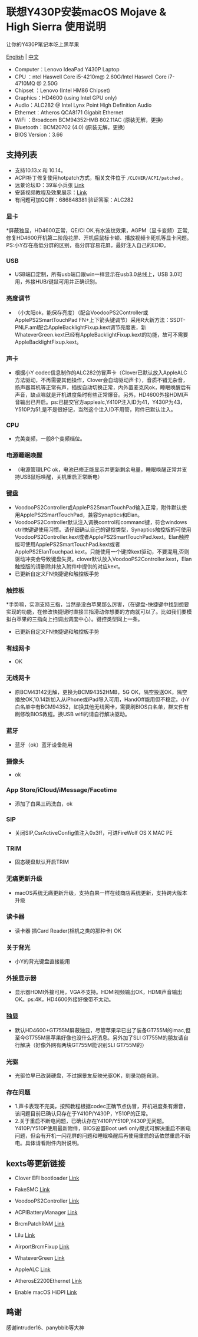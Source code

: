 # 联想Y430P安装macOS Mojave & High Sierra 使用说明

让你的Y430P笔记本吃上黑苹果

[English](README.md) | [中文](README-CN.md)


* Computer：Lenovo IdeaPad Y430P Laptop     
* CPU ：ntel Haswell Core i5-4210m@ 2.60G/Intel Haswell Core i7-4710MQ @ 2.50G
* Chipset ：Lenovo (Intel HM86 Chipset)                                                                           
* Graphics：HD4600 (using Intel GPU only)                                                                     
* Audio：ALC282 @ Intel Lynx Point High Definition Audio 
* Ethernet：Atheros QCA8171 Gigabit Ethernet     
* WiFi ：Broadcom BCM94352HMB 802.11AC (原装无解，更换)      
* Bluetooth：BCM20702 (4.0)  (原装无解，更换)              
* BIOS Version：3.66                   

## 支持列表

* 支持10.13.x 和 10.14。
* ACPI补丁修复使用hotpatch方式，相关文件位于 `/CLOVER/ACPI/patched` 。
* 远景论坛ID：39军小兵张 [Link](http://i.pcbeta.com/space-uid-4472739.html)
* 安装视频教程及效果展示：[Link](https://space.bilibili.com/414418614/video)
* 有问题可加QQ群：686848381 验证答案：ALC282

### 显卡
*屏蔽独显，HD4600正常，QE/CI OK,有水波纹效果，AGPM（显卡变频）正常,修复HD4600开机第二阶段花屏、开机后鼠标卡顿、播放视频卡死机等显卡问题。PS:小Y存在高低分屏的区别，高分屏容易花屏，最好注入自己的EDID。

### USB
* USB端口定制，所有usb端口跟win一样显示在usb3.0总线上，USB 3.0可用，外接HUB/键鼠可用并正确识别。

### 亮度调节
* （小太阳ok，能保存亮度）（配合VoodooPS2Controller或ApplePS2SmartTouchPad FN+上下箭头键调节）采用R大新方法：SSDT-PNLF.aml配合AppleBacklightFixup.kext调节亮度表，新WhateverGreen.kext已经有AppleBacklightFixup.kext的功能，故可不需要AppleBacklightFixup.kext。

### 声卡
* 根据小Y codec信息制作的ALC282仿冒声卡（Clover已默认放入AppleALC方法驱动，不再需要其他操作，Clover会自动驱动声卡），音质不错无杂音，扬声器耳机等正常有声，插拔自动切换正常，内外置麦克风ok，睡眠唤醒后有声音，缺点嘛就是开机进度条时有些正常爆音。另外，HD4600外接HDMI声音输出已开启。ps:已提交官方applealc,Y410P注入ID为41，Y430P为43，Y510P为51,是不是很好记，当然这个注入ID不用管，附件已默认注入。

### CPU
* 完美变频，一般8个变频档位。

### 电源睡眠唤醒
* （电源管理LPC ok，电池已修正能显示并更新剩余电量，睡眠唤醒正常并支持USB鼠标唤醒，关机重启正常断电）

### 键盘
* VoodooPS2Controller或ApplePS2SmartTouchPad输入正常，附件默认使用ApplePS2SmartTouchPad，兼容Synaptics和Elan。
* VoodooPS2Controller默认注入调换control和command键，符合windows ctrl快键键使用习惯。请仔细确认自己的键控类型，Synaptics触控版的可使用VoodooPS2Controller.kext或者ApplePS2SmartTouchPad.kext。Elan触控版可使用ApplePS2SmartTouchPad.kext或者ApplePS2ElanTouchpad.kext。只能使用一个键控kext驱动，不要混用,否则驱动冲突会导致键盘失灵。clover默认放入VoodooPS2Controller.kext，Elan触控版的请删除并放入附件中提供的对应kext。
* 已更新自定义FN快捷键和触控板手势

### 触控板
*手势嘛，实测支持三指，当然是没白苹果那么厉害，（在键盘-快捷键中找到想要实现的功能，在修改快捷键时直接三指滑动你想要的方向就可以了。比如我们要模拟白苹果的三指向上扫调出调度中心）。键控类型同上一条。
* 已更新自定义FN快捷键和触控板手势

### 有线网卡
* OK

### 无线网卡
* 原BCM43142无解，更换为BCM94352HMB，5G OK，隔空投送OK，隔空播放OK,10.14新加入从iPhone或iPad导入可用，HandOff能用但不稳定。小Y白名单中有BCM94352，如换其他无线网卡，需要刷BIOS白名单，群文件有刷修改BIOS教程。换USB wifi的请自行解决驱动。

### 蓝牙
* 蓝牙（ok）蓝牙设备能用


### 摄像头
* ok

### App Store/iCloud/iMessage/Facetime
* 添加了白果三码洗白，ok


### SIP
* 关闭SIP,CsrActiveConfig值注入0x3ff，可进FireWolf OS X MAC PE

### TRIM
* 固态硬盘默认开启TRIM

### 无痛更新升级
* macOS系统无痛更新升级，支持白果一样在线商店系统更新，支持跨大版本升级

### 读卡器
* 读卡器 插Card Reader(相机之类的那种卡) OK

### 关于背光
* 小Y的背光键盘直接能用

### 外接显示器
* 显示器HDMI外接可用，VGA不支持。HDMI视频输出OK，HDMI声音输出OK。ps:4K，HD4600外接好像带不太动。

### 独显
* 默认HD4600+GT755M屏蔽独显，尽管苹果早已出了装备GT755M的imac,但至今GT755M黑苹果好像也没什么好消息。另外加了SLI GT755M的朋友请自行解决（好像外网有两块GT755M能识别SLI GT755M的）

### 光驱
* 光驱位早已改装硬盘，不过据景友反映光驱OK，刻录功能自测。

### 存在问题
* 1.声卡表现不完美，按照教程根据codec正确节点仿冒，开机进度条有爆音，该问题目前已确认只存在于Y410P/Y430P，Y510P的正常。
* 2.关于重启不断电问题，已确认存在Y410P/Y510P,Y430P无问题。Y410P/Y510P使用最新附件，BIOS设置Boot uefi only模式可解决重启不断电问题，但会有开机一闪花屏的问题和睡眠唤醒后再使用重启的话依然重启不断电。具体请看附件内附说明。

## kexts等更新链接

- Clover EFI bootloader [Link](https://github.com/Dids/clover-builder/releases)

- FakeSMC [Link](https://bitbucket.org/RehabMan/os-x-fakesmc-kozlek/downloads/)

- VoodooPS2Controller [Link](https://bitbucket.org/RehabMan/os-x-acpi-battery-driver/)

- ACPIBatteryManager [Link](https://bitbucket.org/RehabMan/os-x-acpi-battery-driver/)

- BrcmPatchRAM [Link](https://bitbucket.org/RehabMan/os-x-brcmpatchram/downloads/)

- Lilu [Link](https://github.com/acidanthera/Lilu)

- AirportBrcmFixup [Link](https://github.com/acidanthera/AirportBrcmFixup)

- WhateverGreen [Link](https://github.com/acidanthera/WhateverGreen)

- AppleALC [Link](https://github.com/acidanthera/AppleALC)

- AtherosE2200Ethernet [Link](https://github.com/Mieze/AtherosE2200Ethernet)

- Enable macOS HiDPI [Link](https://github.com/xzhih/one-key-hidpi)

## 鸣谢
感谢intruder16、panybbib等大神


